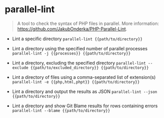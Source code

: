 # parallel-lint
> A tool to check the syntax of PHP files in parallel.
> More information: <https://github.com/JakubOnderka/PHP-Parallel-Lint>.

- Lint a specific directory
`parallel-lint {{path/to/directory}}`

- Lint a directory using the specified number of parallel processes
`parallel-lint -j {{processes}} {{path/to/directory}}`

- Lint a directory, excluding the specified directory
`parallel-lint --exclude {{path/to/excluded_directory}} {{path/to/directory}}`

- Lint a directory of files using a comma-separated list of extension(s)
`parallel-lint -e {{php,html,phpt}} {{path/to/directory}}`

- Lint a directory and output the results as JSON
`parallel-lint --json {{path/to/directory}}`

- Lint a directory and show Git Blame results for rows containing errors
`parallel-lint --blame {{path/to/directory}}`
